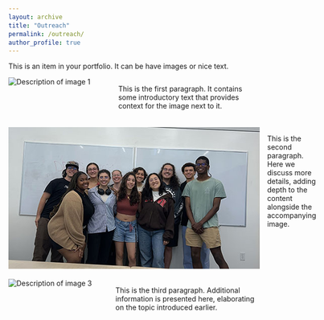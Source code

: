```yaml
---
layout: archive
title: "Outreach"
permalink: /outreach/
author_profile: true
---
```


This is an item in your portfolio. It can be have images or nice text.
<div style="display: flex; align-items: flex-start; margin-bottom: 20px;">
    <img src='/images/image1.jpg' alt="Description of image 1" style="margin-right: 15px; width: 500px;">
    <div>
        <p>This is the first paragraph. It contains some introductory text that provides context for the image next to it.</p>
    </div>
</div>

<div style="display: flex; align-items: flex-start; margin-bottom: 20px;">
    <img src='/images/REU_2024_cohort_500.jpg' style="margin-right: 15px; width: 500px;">
    <div>
        <p>This is the second paragraph. Here we discuss more details, adding depth to the content alongside the accompanying image.</p>
    </div>
</div>

<div style="display: flex; align-items: flex-start; margin-bottom: 20px;">
    <img src='/images/image3.jpg' alt="Description of image 3" style="margin-right: 15px; width: 500px;">
    <div>
        <p>This is the third paragraph. Additional information is presented here, elaborating on the topic introduced earlier.</p>
    </div>
</div>
